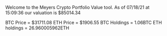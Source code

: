Welcome to the Meyers Crypto Portfolio Value tool. 
As of 07/18/21 at 15:09:36 our valuation is $85014.34 

BTC Price = $31711.08
 ETH Price = $1906.55
BTC Holdings = 1.06BTC
 ETH holdings = 26.960005962ETH 
